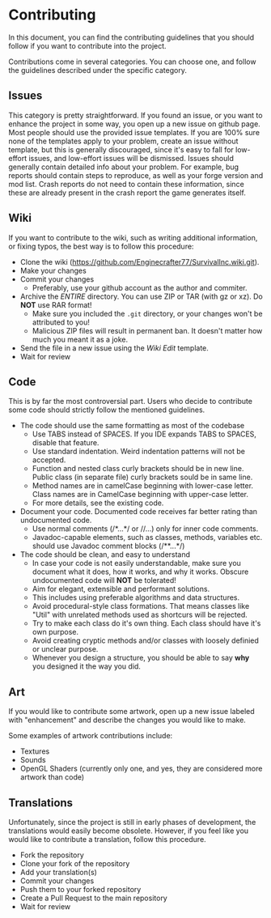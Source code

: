 # Contributing

In this document, you can find the contributing guidelines that you should follow
if you want to contribute into the project.

Contributions come in several categories. You can choose one, and follow the guidelines
described under the specific category.

## Issues
This category is pretty straightforward. If you found an issue,
or you want to enhance the project in some way, you open up a
new issue on github page. Most people should use the provided
issue templates. If you are 100% sure none of the templates apply
to your problem, create an issue without template, but this is 
generally discouraged, since it's easy to fall for low-effort issues,
and low-effort issues will be dismissed. Issues should generally contain
detailed info about your problem. For example, bug reports should contain
steps to reproduce, as well as your forge version and mod list. Crash reports
do not need to contain these information, since these are already present in
the crash report the game generates itself.

## Wiki
If you want to contribute to the wiki, such as writing additional information,
or fixing typos, the best way is to follow this procedure:
 * Clone the wiki (https://github.com/Enginecrafter77/SurvivalInc.wiki.git).
 * Make your changes
 * Commit your changes
     * Preferably, use your github account as the author and commiter.
 * Archive the *ENTIRE* directory. You can use ZIP or TAR (with gz or xz). Do **NOT** use RAR format!
     * Make sure you included the `.git` directory, or your changes won't be attributed to you!
     * Malicious ZIP files will result in permanent ban. It doesn't matter how much you meant it as a joke.
 * Send the file in a new issue using the *Wiki Edit* template.
 * Wait for review

## Code
This is by far the most controversial part. Users who decide to contribute
some code should strictly follow the mentioned guidelines.
 * The code should use the same formatting as most of the codebase
    * Use TABS instead of SPACES. If you IDE expands TABS to SPACES, disable that feature.
    * Use standard indentation. Weird indentation patterns will not be accepted.
    * Function and nested class curly brackets should be in new line. Public class (in separate file) curly brackets sould be in same line.
    * Method names are in camelCase beginning with lower-case letter. Class names are in CamelCase beginning with upper-case letter.
    * For more details, see the existing code.
 * Document your code. Documented code receives far better rating than undocumented code.
    * Use normal comments (/\*...\*/ or //...) only for inner code comments.
    * Javadoc-capable elements, such as classes, methods, variables etc. should use Javadoc comment blocks (/\*\*...\*/) 
 * The code should be clean, and easy to understand
    * In case your code is not easily understandable, make sure you document what it does, how it works, and why it works. Obscure undocumented code will **NOT** be tolerated!
    * Aim for elegant, extensible and performant solutions.
    * This includes using preferable algorithms and data structures.
    * Avoid procedural-style class formations. That means classes like "Util" with unrelated methods used as shortcurs will be rejected.
    * Try to make each class do it's own thing. Each class should have it's own purpose.
    * Avoid creating cryptic methods and/or classes with loosely definied or unclear purpose.
    * Whenever you design a structure, you should be able to say **why** you designed it the way you did.

## Art
If you would like to contribute some artwork, open up a new issue labeled with "enhancement" and describe
the changes you would like to make.

Some examples of artwork contributions include:
 * Textures
 * Sounds
 * OpenGL Shaders (currently only one, and yes, they are considered more artwork than code)

## Translations
Unfortunately, since the project is still in early phases of development, the translations would easily
become obsolete. However, if you feel like you would like to contribute a translation, follow this procedure.

 * Fork the repository
 * Clone your fork of the repository
 * Add your translation(s)
 * Commit your changes
 * Push them to your forked repository
 * Create a Pull Request to the main repository
 * Wait for review
